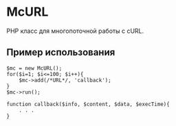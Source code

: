 McURL
=====
PHP класс для многопоточной работы с cURL.

Пример использования
--------------------
    $mc = new McURL();
    for($i=1; $i<=100; $i++){
        $mc->add(/*URL*/, 'callback');
    }
    $mc->run();

    function callback($info, $content, $data, $execTime){
        . . .
    }